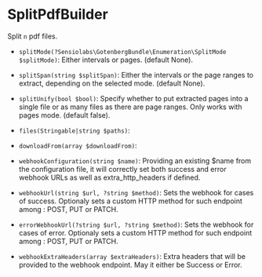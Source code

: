 # SplitPdfBuilder

Split `n` pdf files.

* `splitMode(?Sensiolabs\GotenbergBundle\Enumeration\SplitMode $splitMode)`:
Either intervals or pages. (default None).

* `splitSpan(string $splitSpan)`:
Either the intervals or the page ranges to extract, depending on the selected mode. (default None).

* `splitUnify(bool $bool)`:
Specify whether to put extracted pages into a single file or as many files as there are page ranges. Only works with pages mode. (default false).

* `files(Stringable|string $paths)`:

* `downloadFrom(array $downloadFrom)`:

* `webhookConfiguration(string $name)`:
Providing an existing $name from the configuration file, it will correctly set both success and error webhook URLs as well as extra_http_headers if defined.

* `webhookUrl(string $url, ?string $method)`:
Sets the webhook for cases of success.
Optionaly sets a custom HTTP method for such endpoint among : POST, PUT or PATCH.

* `errorWebhookUrl(?string $url, ?string $method)`:
Sets the webhook for cases of error.
Optionaly sets a custom HTTP method for such endpoint among : POST, PUT or PATCH.

* `webhookExtraHeaders(array $extraHeaders)`:
Extra headers that will be provided to the webhook endpoint. May it either be Success or Error.

